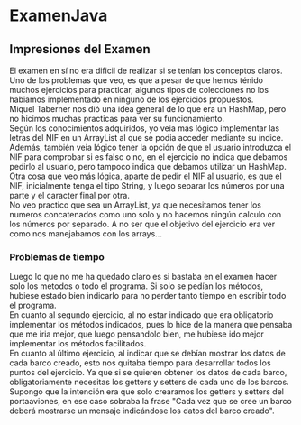# ExamenJava
## Impresiones del Examen  
El examen en sí no era dificil de realizar si se tenían los conceptos claros.   
Uno de los problemas que veo, es que a pesar de que hemos ténido muchos ejercicios para practicar, algunos tipos de colecciones no los habiamos implementado en ninguno de los ejercicios propuestos.  
Miquel Taberner nos dió una idea general de lo que era un HashMap, pero no hicimos muchas practicas para ver su funcionamiento.  
Según los conocimientos adquiridos, yo veia más lógico implementar las letras del NIF en un ArrayList al que se podia acceder mediante su índice. 
Además, también veia lógico tener la opción de que el usuario introduzca el NIF para comprobar si es falso o no, en el ejercicio no indica que debamos pedirlo al usuario, pero tampoco indica que debamos utilizar un HashMap.
Otra cosa que veo más lógica, aparte de pedir el NIF al usuario, es que el NIF, inicialmente tenga el tipo String, y luego separar los números por una parte y el caracter final por otra.  
No veo practico que sea un ArrayList, ya que necesitamos tener los numeros concatenados como uno solo y no hacemos ningún calculo con los números por separado.
A no ser que el objetivo del ejercicio era ver como nos manejabamos con los arrays...  
### Problemas de tiempo
Luego lo que no me ha quedado claro es si bastaba en el examen hacer solo los metodos o todo el programa. Si solo se pedían los métodos, hubiese estado bien indicarlo para no perder tanto tiempo en escribir todo el programa.  
En cuanto al segundo ejercicio, al no estar indicado que era obligatorio implementar los métodos indicados, pues lo hice de la manera que pensaba que me iria mejor, que luego pensandolo bien, me hubiese ido mejor implementar los métodos facilitados.  
En cuanto al último ejercicio, al indicar que se debían mostrar los datos de cada barco creado, esto nos quitaba tiempo para desarrollar todos los puntos del ejercicio. Ya que si se quieren obtener los datos de cada barco, obligatoriamente necesitas los getters y setters de cada uno de los barcos.  
Supongo que la intención era que solo crearamos los getters y setters del portaaviones, en ese caso sobraba la frase "Cada vez que se cree un barco deberá mostrarse un mensaje indicándose los datos del barco creado".  
